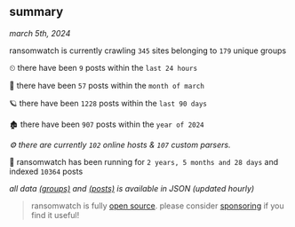 
## summary
_march 5th, 2024_

ransomwatch is currently crawling `345` sites belonging to `179` unique groups

⏲ there have been `9` posts within the `last 24 hours`

🦈 there have been `57` posts within the `month of march`

🪐 there have been `1228` posts within the `last 90 days`

🏚 there have been `907` posts within the `year of 2024`

_⚙️ there are currently `102` online hosts & `107` custom parsers._

🦕 ransomwatch has been running for `2 years, 5 months and 28 days` and indexed `10364` posts

_all data  [(groups)](http://ransomwhat.telemetry.ltd/groups) and [(posts)](http://ransomwhat.telemetry.ltd/posts) is available in JSON (updated hourly)_

> ransomwatch is fully [open source](https://github.com/joshhighet/ransomwatch#ransomwatch--). please consider [sponsoring](https://github.com/sponsors/joshhighet) if you find it useful!
